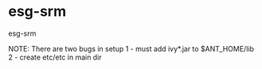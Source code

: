 esg-srm
=======

esg-srm

NOTE: There are two bugs in setup
1 - must add ivy*.jar to $ANT_HOME/lib
2 - create etc/etc in main dir
